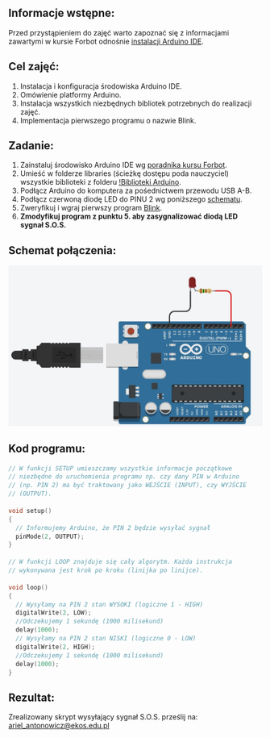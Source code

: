 ## Informacje wstępne:

Przed przystąpieniem do zajęć warto zapoznać się z informacjami zawartymi w kursie Forbot odnośnie [instalacji Arduino IDE](https://forbot.pl/blog/kurs-arduino-srodowisko-jak-zaczac-programowac-id936).

## Cel zajęć:
1. Instalacja i konfiguracja środowiska Arduino IDE.
2. Omówienie platformy Arduino.
3. Instalacja wszystkich niezbędnych bibliotek potrzebnych do realizacji zajęć.
4. Implementacja pierwszego programu o nazwie Blink.

## Zadanie:
1. Zainstaluj środowisko Arduino IDE wg [poradnika kursu Forbot](https://forbot.pl/blog/kurs-arduino-srodowisko-jak-zaczac-programowac-id936).
2. Umieść w folderze libraries (ścieżkę dostępu poda nauczyciel) wszystkie biblioteki z folderu [!Biblioteki Arduino](https://github.com/Arillos/Arduino/tree/main/!Biblioteki%20Arduino).
3. Podłącz Arduino do komputera za pośednictwem przewodu USB A-B.
4. Podłącz czerwoną diodę LED do PINU 2 wg poniższego [schematu](https://github.com/Arillos/Arduino/blob/main/2.%20Instalacja%20i%20konfiguracja%20Arduino%20IDE%20-%20pierwszy%20program%20Blink/Schemat%20BlinkLED.JPG).
5. Zweryfikuj i wgraj pierwszy program [Blink](https://github.com/Arillos/Arduino/blob/main/2.%20Instalacja%20i%20konfiguracja%20Arduino%20IDE%20-%20pierwszy%20program%20Blink/Blink.ino).
6. **Zmodyfikuj program z punktu 5. aby zasygnalizować diodą LED sygnał S.O.S.**

## Schemat połączenia:
![Schemat not found](https://github.com/Arillos/Arduino/blob/main/2.%20Instalacja%20i%20konfiguracja%20Arduino%20IDE%20-%20pierwszy%20program%20Blink/Schemat%20BlinkLED.JPG)

## Kod programu:
```c++
// W funkcji SETUP umieszczamy wszystkie informacje początkowe
// niezbędne do uruchomienia programu np. czy dany PIN w Arduino
// (np. PIN 2) ma być traktowany jako WEJŚCIE (INPUT), czy WYJŚCIE
// (OUTPUT).

void setup()
{
  // Informujemy Arduino, że PIN 2 będzie wysyłać sygnał
  pinMode(2, OUTPUT);
}

// W funkcji LOOP znajduje się cały algorytm. Każda instrukcja
// wykonywana jest krok po kroku (linijka po linijce).

void loop()
{
  // Wysyłamy na PIN 2 stan WYSOKI (logiczne 1 - HIGH)	
  digitalWrite(2, LOW);
  //Odczekujemy 1 sekundę (1000 milisekund)
  delay(1000);
  // Wysyłamy na PIN 2 stan NISKI (logiczne 0 - LOW)
  digitalWrite(2, HIGH);
  //Odczekujemy 1 sekundę (1000 milisekund)
  delay(1000);  
}

```


## Rezultat:
Zrealizowany skrypt wysyłający sygnał S.O.S. prześlij na: ariel_antonowicz@ekos.edu.pl

